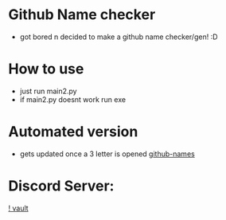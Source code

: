 # Github Name checker
* got bored n decided to make a github name checker/gen! :D

# How to use
* just run main2.py
* if main2.py doesnt work run exe

# Automated version
* gets updated once a 3 letter is opened
[github-names](https://github.com/KAMKAZEMARCI/3-char-github-names/)

# Discord Server:
[! vault](https://discord.gg/DybAf2Tk9G)

